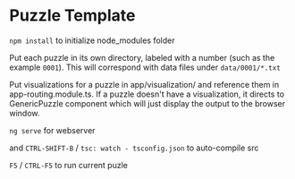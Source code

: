 # Puzzle Template

`npm install` to initialize node_modules folder

Put each puzzle in its own directory, labeled with a number (such as the example `0001`). This will correspond with data files under `data/0001/*.txt`

Put visualizations for a puzzle in app/visualization/ and reference them in app-routing.module.ts.  If a puzzle doesn't have a visualization, it directs to GenericPuzzle component which will just display the output to the browser window.

`ng serve` for webserver

and `CTRL-SHIFT-B` / `tsc: watch - tsconfig.json` to auto-compile src

`F5` / `CTRL-F5` to run current puzle
